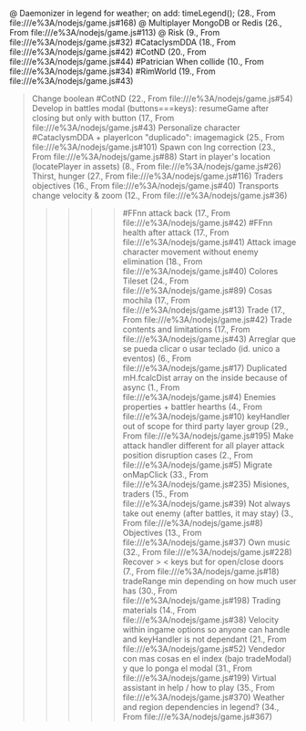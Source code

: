 @ Daemonizer in legend for weather; on add: timeLegend(); (28., From file:///e%3A/nodejs/game.js#168)
@ Multiplayer MongoDB or Redis (26., From file:///e%3A/nodejs/game.js#113)
@ Risk (9., From file:///e%3A/nodejs/game.js#32)
#CataclysmDDA (18., From file:///e%3A/nodejs/game.js#42)
#CotND (20., From file:///e%3A/nodejs/game.js#44)
#Patrician When collide (10., From file:///e%3A/nodejs/game.js#34)
#RimWorld (19., From file:///e%3A/nodejs/game.js#43)
> Change boolean #CotND (22., From file:///e%3A/nodejs/game.js#54)
> Develop in battles modal (buttons===keys): resumeGame after closing but only with button (17., From file:///e%3A/nodejs/game.js#43)
> Personalize character #CataclysmDDA + playerIcon "duplicado": imagemagick (25., From file:///e%3A/nodejs/game.js#101)
> Spawn con lng correction (23., From file:///e%3A/nodejs/game.js#88)
> Start in player's location (locatePlayer in assets) (8., From file:///e%3A/nodejs/game.js#26)
> Thirst, hunger (27., From file:///e%3A/nodejs/game.js#116)
> Traders objectives (16., From file:///e%3A/nodejs/game.js#40)
> Transports change velocity & zoom (12., From file:///e%3A/nodejs/game.js#36)
>>>>> #FFnn attack back (17., From file:///e%3A/nodejs/game.js#42)
>>>>> #FFnn health after attack (17., From file:///e%3A/nodejs/game.js#41)
>>>>> Attack image character movement without enemy elimination (18., From file:///e%3A/nodejs/game.js#40)
>>>>> Colores Tileset (24., From file:///e%3A/nodejs/game.js#89)
>>>>> Cosas mochila (17., From file:///e%3A/nodejs/game.js#13)
>>>>> Trade (17., From file:///e%3A/nodejs/game.js#42)
>>>>> Trade contents and limitations (17., From file:///e%3A/nodejs/game.js#43)
Arreglar que se pueda clicar o usar teclado (id. unico a eventos) (6., From file:///e%3A/nodejs/game.js#17)
Duplicated mH.fcalcDist array on the inside because of async (1., From file:///e%3A/nodejs/game.js#4)
Enemies properties + battler hearths (4., From file:///e%3A/nodejs/game.js#10)
keyHandler out of scope for third party layer group (29., From file:///e%3A/nodejs/game.js#195)
Make attack handler different for all player attack position disruption cases (2., From file:///e%3A/nodejs/game.js#5)
Migrate onMapClick (33., From file:///e%3A/nodejs/game.js#235)
Misiones, traders (15., From file:///e%3A/nodejs/game.js#39)
Not always take out enemy (after battles, it may stay) (3., From file:///e%3A/nodejs/game.js#8)
Objectives (13., From file:///e%3A/nodejs/game.js#37)
Own music (32., From file:///e%3A/nodejs/game.js#228)
Recover > < keys but for open/close doors (7., From file:///e%3A/nodejs/game.js#18)
tradeRange min depending on how much user has (30., From file:///e%3A/nodejs/game.js#198)
Trading materials (14., From file:///e%3A/nodejs/game.js#38)
Velocity within ingame options so anyone can handle and keyHandler is not dependant (21., From file:///e%3A/nodejs/game.js#52)
Vendedor con mas cosas en el index (bajo tradeModal) y que lo ponga el modal (31., From file:///e%3A/nodejs/game.js#199)
Virtual assistant in help / how to play (35., From file:///e%3A/nodejs/game.js#370)
Weather and region dependencies in legend? (34., From file:///e%3A/nodejs/game.js#367)
